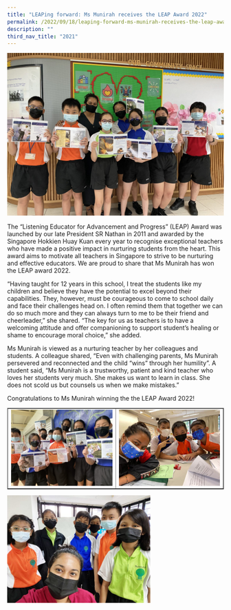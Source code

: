 ```yaml
---
title: "LEAPing forward: Ms Munirah receives the LEAP Award 2022"
permalink: /2022/09/18/leaping-forward-ms-munirah-receives-the-leap-award-2022/
description: ""
third_nav_title: "2021"
---
```

<img src="/images/muni1.jpg">
<p>The “Listening Educator for Advancement and Progress” (LEAP) Award was launched by our late President SR Nathan in 2011 and awarded by the Singapore Hokkien Huay Kuan every year to recognise exceptional teachers who have made a positive impact in nurturing students from the heart. This award aims to motivate all teachers in Singapore to strive to be nurturing and effective educators. We are proud to share that Ms Munirah has won the LEAP award 2022.</p>
<p>“Having taught for 12 years in this school, I treat the students like my children and believe they have the potential to excel beyond their capabilities. They, however, must be courageous to come to school daily and face their challenges head on. I often remind them that together we can do so much more and they can always turn to me to be their friend and cheerleader,” she shared. “The key for us as teachers is to have a welcoming attitude and offer companioning to support student’s healing or shame to encourage moral choice,” she added.</p>
<p>Ms Munirah is viewed as a nurturing teacher by her colleagues and students. A colleague shared, “Even with challenging parents, Ms Munirah persevered and reconnected and the child “wins” through her humility”. A student said, “Ms Munirah is a trustworthy, patient and kind teacher who loves her students very much. She makes us want to learn in class. She does not scold us but counsels us when we make mistakes.”</p>
<p>Congratulations to Ms Munirah winning the the LEAP Award 2022!</p>
<table style="border-collapse: collapse; width: 100%;" border="1">
<tbody>
<tr>
<td style="width: 50%;"><img src="/images/muni2.jpg"></td>
<td style="width: 50%;"><img src="/images/muni3.jpg"></td>
</tr>
</tbody>
</table>
<img style="width: 66%;" src="/images/muni4.jpeg">